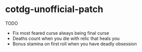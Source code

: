 # cotdg-unofficial-patch

TODO
* Fix most feared curse always being final curse
* Deaths count when you die with relic that heals you
* Bonus stamina on first roll when you have deadly obsession
